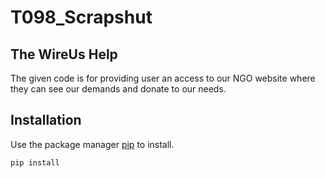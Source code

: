 # T098_Scrapshut

## The WireUs Help

The given code is for providing user an access to our NGO website where they can see our demands and donate to our needs.

## Installation

Use the package manager [pip]() to install.

```bash
pip install 
```
